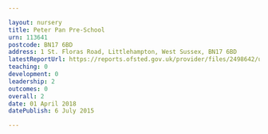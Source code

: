 ```yaml
---

layout: nursery
title: Peter Pan Pre-School
urn: 113641
postcode: BN17 6BD
address: 1 St. Floras Road, Littlehampton, West Sussex, BN17 6BD
latestReportUrl: https://reports.ofsted.gov.uk/provider/files/2498642/urn/113641.pdf
teaching: 0
development: 0
leadership: 2
outcomes: 0
overall: 2
date: 01 April 2018 
datePublish: 6 July 2015

---
```

